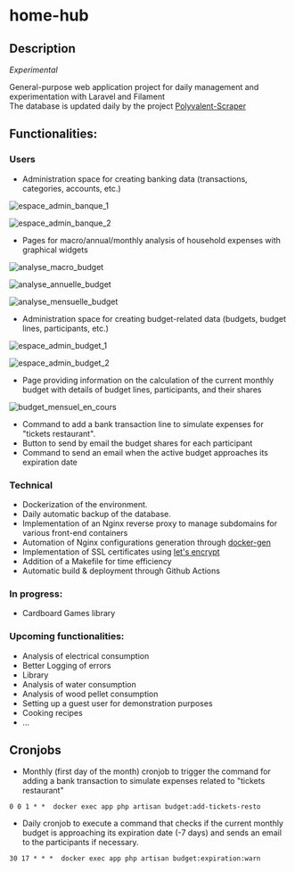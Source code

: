 # home-hub

## Description
_Experimental_

General-purpose web application project for daily management and experimentation with Laravel and Filament\
The database is updated daily by the project [Polyvalent-Scraper](https://github.com/aandriano931/polyvalent-scraper)

## Functionalities:
### Users

* Administration space for creating banking data (transactions, categories, accounts, etc.)

![espace_admin_banque_1](https://github.com/aandriano931/home-hub/assets/49196540/efa719d2-6831-47a4-a096-4e0bd0fa7a58)

![espace_admin_banque_2](https://github.com/aandriano931/home-hub/assets/49196540/1ff0b450-7b45-46e1-8091-991a489732f7)

* Pages for macro/annual/monthly analysis of household expenses with graphical widgets

![analyse_macro_budget](https://github.com/aandriano931/home-hub/assets/49196540/2e7fe1fc-092b-4847-bcb7-0e826cd7fc5e)

![analyse_annuelle_budget](https://github.com/aandriano931/home-hub/assets/49196540/4d25e6e1-11ac-4ba3-a3de-5f136f2463f0)

![analyse_mensuelle_budget](https://github.com/aandriano931/home-hub/assets/49196540/edfd7643-7ac1-4266-82e4-dc8990891b29)

* Administration space for creating budget-related data (budgets, budget lines, participants, etc.)

![espace_admin_budget_1](https://github.com/aandriano931/home-hub/assets/49196540/8bb0bb65-b797-4a1f-99b6-232613e20f4f)

![espace_admin_budget_2](https://github.com/aandriano931/home-hub/assets/49196540/21cf5b19-63db-4a4d-96de-bb0091a8fd1a)

* Page providing information on the calculation of the current monthly budget with details of budget lines, participants, and their shares

![budget_mensuel_en_cours](https://github.com/aandriano931/home-hub/assets/49196540/00a60ee1-580d-4f23-afa4-d3dffee22a23)

* Command to add a bank transaction line to simulate expenses for "tickets restaurant".
* Button to send by email the budget shares for each participant
* Command to send an email when the active budget approaches its expiration date

### Technical
* Dockerization of the environment.
* Daily automatic backup of the database.
* Implementation of an Nginx reverse proxy to manage subdomains for various front-end containers
* Automation of Nginx configurations generation through [docker-gen](https://github.com/nginx-proxy/docker-gen)
* Implementation of SSL certificates using [let's encrypt](https://letsencrypt.org/)
* Addition of a Makefile for time efficiency
* Automatic build & deployment through Github Actions

### In progress:
* Cardboard Games library

### Upcoming functionalities: 
* Analysis of electrical consumption
* Better Logging of errors
* Library
* Analysis of water consumption
* Analysis of wood pellet consumption
* Setting up a guest user for demonstration purposes
* Cooking recipes
* ...

## Cronjobs 
* Monthly (first day of the month) cronjob to trigger the command for adding a bank transaction to simulate expenses related to "tickets restaurant"

``0 0 1 * *  docker exec app php artisan budget:add-tickets-resto``

* Daily cronjob to execute a command that checks if the current monthly budget is approaching its expiration date (-7 days) and sends an email to the participants if necessary.

``30 17 * * *  docker exec app php artisan budget:expiration:warn``
